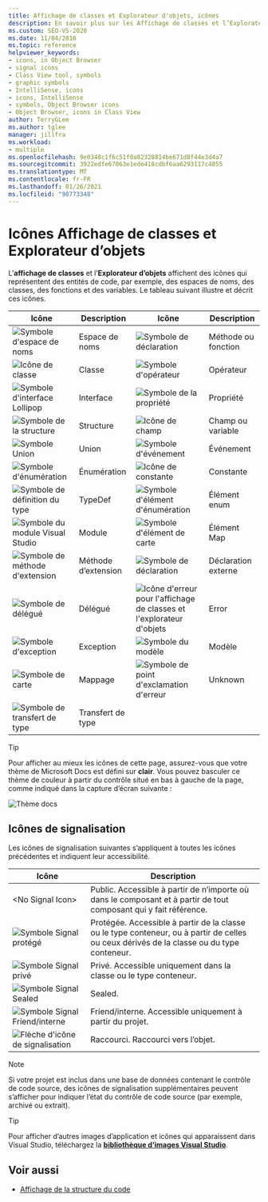 ```yaml
---
title: Affichage de classes et Explorateur d'objets, icônes
description: En savoir plus sur les Affichage de classes et l’Explorateur d’objets affichent les icônes qui représentent des entités de code, par exemple, des espaces de noms, des classes, des fonctions et des variables.
ms.custom: SEO-VS-2020
ms.date: 11/04/2016
ms.topic: reference
helpviewer_keywords:
- icons, in Object Browser
- signal icons
- Class View tool, symbols
- graphic symbols
- IntelliSense, icons
- icons, IntelliSense
- symbols, Object Browser icons
- Object Browser, icons in Class View
author: TerryGLee
ms.author: tglee
manager: jillfra
ms.workload:
- multiple
ms.openlocfilehash: 9e0348c1f6c51f0a82328814be671d8f44e3d4a7
ms.sourcegitcommit: 3922edfe67063e1ede418cdbf6aa6293117c4855
ms.translationtype: MT
ms.contentlocale: fr-FR
ms.lasthandoff: 01/26/2021
ms.locfileid: "98773348"
---
```

# <a name="class-view-and-object-browser-icons"></a>Icônes Affichage de classes et Explorateur d’objets

L’**affichage de classes** et l’**Explorateur d’objets** affichent des icônes qui représentent des entités de code, par exemple, des espaces de noms, des classes, des fonctions et des variables. Le tableau suivant illustre et décrit ces icônes.

|Icône|Description|Icône|Description|
|----------|-----------------|----------|-----------------|
|![Symbole d'espace de noms](../ide/media/vxnamespace_icon.gif)|Espace de noms|![Symbole de déclaration](../ide/media/vxmethod_icon.gif)|Méthode ou fonction|
|![Icône de classe](../ide/media/vxclass_icon.gif)|Classe|![Symbole d'opérateur](../ide/media/vxoperator_icon.gif)|Opérateur|
|![Symbole d'interface Lollipop](../ide/media/vxinterface_icon.gif)|Interface|![Symbole de la propriété](../ide/media/vxproperty_icon.gif)|Propriété|
|![Symbole de la structure](../ide/media/vxstruct_icon.gif)|Structure|![Icône de champ](../ide/media/vxfield_icon.gif)|Champ ou variable|
|![Symbole Union](../ide/media/vxunion_icon.gif)|Union|![Symbole d'événement](../ide/media/vxevent_icon.gif)|Événement|
|![Symbole d'énumération](../ide/media/vxenum_icon.gif)|Énumération|![Icône de constante](../ide/media/vxconstant_icon.gif)|Constante|
|![Symbole de définition du type](../ide/media/vxtypedef_icon.gif)|TypeDef|![Symbole d'élément d'énumération](../ide/media/vxenumitem_icon.gif)|Élément enum|
|![Symbole du module Visual Studio](../ide/media/vxmodule_icon.gif)|Module|![Symbole d'élément de carte](../ide/media/vxmapitem_icon.gif)|Élément Map|
|![Symbole de méthode d'extension](../ide/media/extensionmethod.gif)|Méthode d’extension|![Symbole de déclaration](../ide/media/vxmethod_icon.gif)|Déclaration externe|
|![Symbole de délégué](../ide/media/vxdelegate_icon.gif)|Délégué|![Icône d'erreur pour l'affichage de classes et l'explorateur d'objets](../ide/media/erroricon.gif)|Error|
|![Symbole d'exception](../ide/media/vxexception_icon.gif)|Exception|![Symbole du modèle](../ide/media/vxtemplate_icon.gif)|Modèle|
|![Symbole de carte](../ide/media/vxmap_icon.gif)|Mappage|![Symbole de point d'exclamation d'erreur](../ide/media/vxerror_icon.gif)|Unknown|
|![Symbole de transfert de type](../ide/media/ob_type_forward.gif)|Transfert de type|||

> [!TIP]
> Pour afficher au mieux les icônes de cette page, assurez-vous que votre thème de Microsoft Docs est défini sur **clair**. Vous pouvez basculer ce thème de couleur à partir du contrôle situé en bas à gauche de la page, comme indiqué dans la capture d’écran suivante :
>
> ![Thème docs](../ide/media/toggle-docs-color-theme.png "Activer/désactiver le thème de couleur pour les pages Microsoft Docs")

## <a name="signal-icons"></a>Icônes de signalisation

Les icônes de signalisation suivantes s’appliquent à toutes les icônes précédentes et indiquent leur accessibilité.

|Icône|Description|
|----------|-----------------|
|\<No Signal Icon>|Public. Accessible à partir de n’importe où dans le composant et à partir de tout composant qui y fait référence.|
|![Symbole Signal protégé](../ide/media/vxsignal_icon_key.gif)|Protégée. Accessible à partir de la classe ou le type conteneur, ou à partir de celles ou ceux dérivés de la classe ou du type conteneur.|
|![Symbole Signal privé](../ide/media/vxsignal_icon_lock.gif)|Privé. Accessible uniquement dans la classe ou le type conteneur.|
|![Symbole Signal Sealed](../ide/media/vxsignal_icon_envelope.gif)|Sealed.|
|![Symbole Signal Friend&#47;interne](../ide/media/vxsignal_icon_diamond.gif)|Friend/interne. Accessible uniquement à partir du projet.|
|![Flèche d'icône de signalisation](../ide/media/vxsignal_icon_arrow.gif)|Raccourci. Raccourci vers l’objet.|

> [!NOTE]
> Si votre projet est inclus dans une base de données contenant le contrôle de code source, des icônes de signalisation supplémentaires peuvent s’afficher pour indiquer l’état du contrôle de code source (par exemple, archivé ou extrait).

> [!TIP]
> Pour afficher d’autres images d’application et icônes qui apparaissent dans Visual Studio, téléchargez la [**bibliothèque d’images Visual Studio**](https://www.microsoft.com/download/details.aspx?id=35825).

## <a name="see-also"></a>Voir aussi

- [Affichage de la structure du code](../ide/viewing-the-structure-of-code.md)
